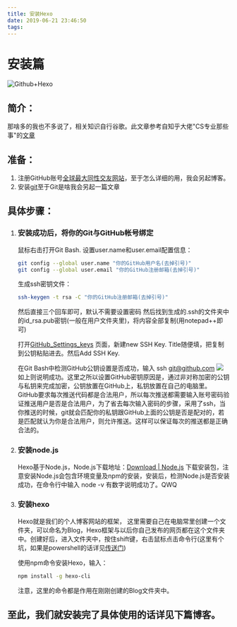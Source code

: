 ```yaml
---
title: 安装Hexo
date: 2019-06-21 23:46:50
tags:
---
```

# 安装篇
![Github+Hexo](https://pic2.zhimg.com/v2-d4c1239e75c02e8482c22017a6c8d407_1200x500.jpg)
## 简介：
那啥多的我也不多说了，相关知识自行谷歌。此文章参考自知乎大佬"CS专业那些事"的[文章](https://zhuanlan.zhihu.com/p/26625249)
## 准备：
1. 注册GitHub账号[全球最大同性交友网站](https://www.github.com)，至于怎么详细的用，我会另起博客。
2. 安装[git](https://git-scm.com/download/)至于Git是啥我会另起一篇文章
## 具体步骤：
1.  ### 安装成功后，将你的Git与GitHub帐号绑定
    
    鼠标右击打开Git Bash.
    设置user.name和user.email配置信息：
    ```bash 
    git config --global user.name "你的GitHub用户名(去掉引号)"
    git config --global user.email "你的GitHub注册邮箱(去掉引号)"
    ```
    生成ssh密钥文件：
    ``` bash
    ssh-keygen -t rsa -C "你的GitHub注册邮箱(去掉引号)" 
    ```
    然后直接三个回车即可，默认不需要设置密码
    然后找到生成的.ssh的文件夹中的id_rsa.pub密钥(一般在用户文件夹里)，将内容全部复制(用notepad++即可)
    
    打开[GitHub_Settings_keys](https://github.com/settings/keys) 页面，新建new SSH Key. Title随便填，把复制到公钥粘贴进去。然后Add SSH Key.
    
    在Git Bash中检测GitHub公钥设置是否成功，输入 ssh git@github.com 
    ![](https://pic3.zhimg.com/80/v2-da481ffa686410becd4186c656b4ebd6_hd.jpg)
    如上则说明成功。这里之所以设置GitHub密钥原因是，通过非对称加密的公钥与私钥来完成加密，公钥放置在GitHub上，私钥放置在自己的电脑里。GitHub要求每次推送代码都是合法用户，所以每次推送都需要输入账号密码验证推送用户是否是合法用户，为了省去每次输入密码的步骤，采用了ssh，当你推送的时候，git就会匹配你的私钥跟GitHub上面的公钥是否是配对的，若是匹配就认为你是合法用户，则允许推送。这样可以保证每次的推送都是正确合法的。

2. ### 安装node.js
    Hexo基于Node.js，Node.js下载地址：[Download | Node.js](https://nodejs.org/en/download/) 下载安装包，注意安装Node.js会包含环境变量及npm的安装，安装后，检测Node.js是否安装成功，在命令行中输入 node -v 有数字说明成功了。QWQ

3. ### 安装hexo
    Hexo就是我们的个人博客网站的框架， 这里需要自己在电脑常里创建一个文件夹，可以命名为Blog，Hexo框架与以后你自己发布的网页都在这个文件夹中。创建好后，进入文件夹中，按住shift键，右击鼠标点击命令行(这里有个坑，如果是powershell的话详见[传送门]())

    使用npm命令安装Hexo，输入：
    ```bash
    npm install -g hexo-cli 
    ```
    注意，这里的命令都是作用在刚刚创建的Blog文件夹中。

## 至此，我们就安装完了具体使用的话详见下篇博客。